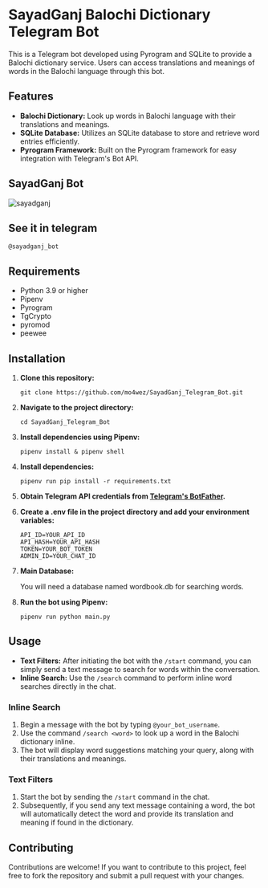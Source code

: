 # SayadGanj Balochi Dictionary Telegram Bot

This is a Telegram bot developed using Pyrogram and SQLite to provide a Balochi dictionary service. Users can access translations and meanings of words in the Balochi language through this bot.

## Features

- **Balochi Dictionary:** Look up words in Balochi language with their translations and meanings.
- **SQLite Database:** Utilizes an SQLite database to store and retrieve word entries efficiently.
- **Pyrogram Framework:** Built on the Pyrogram framework for easy integration with Telegram's Bot API.

## SayadGanj Bot
![sayadganj](https://github.com/mo4wez/SayadGanj_Telegram_Bot/assets/44638454/bfed4aa7-80a0-4c66-b7a4-ed0e176b9ef3)

## See it in telegram
```
@sayadganj_bot
```

## Requirements

- Python 3.9 or higher
- Pipenv
- Pyrogram
- TgCrypto
- pyromod
- peewee

## Installation

1. **Clone this repository:**

    ```
    git clone https://github.com/mo4wez/SayadGanj_Telegram_Bot.git
    ```

2. **Navigate to the project directory:**

    ```
    cd SayadGanj_Telegram_Bot
    ```

3. **Install dependencies using Pipenv:**

    ```
    pipenv install & pipenv shell
    ```

3. **Install dependencies:**

    ```
    pipenv run pip install -r requirements.txt
    ```


4. **Obtain Telegram API credentials from [Telegram's BotFather](https://core.telegram.org/bots#6-botfather).**


5. **Create a .env file in the project directory and add your environment variables:**

    ```plaintext
    API_ID=YOUR_API_ID
    API_HASH=YOUR_API_HASH
    TOKEN=YOUR_BOT_TOKEN
    ADMIN_ID=YOUR_CHAT_ID
    ```
6. **Main Database:**

   You will need a database named wordbook.db for searching words.
   
7. **Run the bot using Pipenv:**

    ```
    pipenv run python main.py
    ```

## Usage

- **Text Filters:** After initiating the bot with the `/start` command, you can simply send a text message to search for words within the conversation.
- **Inline Search:** Use the `/search` command to perform inline word searches directly in the chat.

### Inline Search

1. Begin a message with the bot by typing `@your_bot_username`.
2. Use the command `/search <word>` to look up a word in the Balochi dictionary inline.
3. The bot will display word suggestions matching your query, along with their translations and meanings.

### Text Filters

1. Start the bot by sending the `/start` command in the chat.
2. Subsequently, if you send any text message containing a word, the bot will automatically detect the word and provide its translation and meaning if found in the dictionary.

## Contributing

Contributions are welcome! If you want to contribute to this project, feel free to fork the repository and submit a pull request with your changes.
